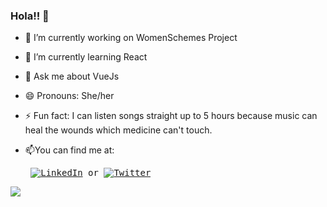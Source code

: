 ### Hola!! 👋

- 🔭 I’m currently working on WomenSchemes Project
- 🌱 I’m currently learning React
- 💬 Ask me about VueJs 
- 😄 Pronouns: She/her
- ⚡ Fun fact: I can listen songs straight up to 5 hours because music can heal the wounds which medicine can't touch.

- 📫You can find me at:<pre>  [![LinkedIn][2.2]][2]  or  [![Twitter][1.2]][1] </pre>



[1.2]: http://i.imgur.com/wWzX9uB.png 
[2.2]: https://raw.githubusercontent.com/MartinHeinz/MartinHeinz/master/linkedin-3-16.png 


[1]: https://twitter.com/Sonali94099121
[2]: https://www.linkedin.com/in/sonali-a989a8192



<img src="https://github-readme-stats.vercel.app/api?username=sonali12920&&show_icons=true&title_color=f4f6ff&icon_color=f09ae9&text_color=f6f6f6&bg_color=212121">
